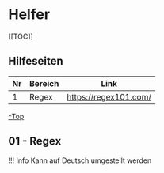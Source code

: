 # Helfer

[[TOC]]

## Hilfeseiten

| Nr | Bereich | Link                  |
| -- | ------- | --------------------- |
| 1  | Regex   | https://regex101.com/ |

[^Top](#Bulma)

## 01 - Regex

!!! Info
    Kann auf Deutsch umgestellt werden

